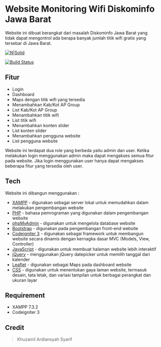 # Website Monitoring Wifi Diskominfo Jawa Barat
Website ini dibuat berangkat dari masalah Diskominfo Jawa Barat yang tidak dapat mengontrol ada berapa banyak jumlah titik wifi gratis yang tersebar di Jawa Barat.

[![N|Solid](https://cldup.com/dTxpPi9lDf.thumb.png)](https://nodesource.com/products/nsolid)

[![Build Status](https://travis-ci.org/joemccann/dillinger.svg?branch=master)](https://travis-ci.org/joemccann/dillinger)

## Fitur

- Login
- Dashboard
- Maps dengan titik wifi yang tersedia
- Menambahkan Kab/Kot AP Group
- List Kab/Kot AP Group
- Menambahkan titik wifi
- List titik wifi
- Menambahkan konten slider
- List konten slider
- Menambahkan pengguna website
- List pengguna website

Website ini terdapat dua role yang berbeda yaitu admin dan user. Ketika melakukan login menggunakan admin maka dapat mengakses semua fitur pada website. Jika login menggunakan user hanya dapat mengakses beberapa fitur yang tersedia oleh user.

## Tech

Website ini dibangun menggunakan :

- [XAMPP](https://www.apachefriends.org/download.html) - digunakan sebagai server lokal untuk memudahkan dalam melakukan pengembangan website
- [PHP](https://www.php.net/) - bahasa pemrograman yang digunakan dalam pengembangan website
- [phpMyAdmin](https://www.phpmyadmin.net/) - digunakan untuk mengelola database website
- [Bootstrap](https://getbootstrap.com/) - digunakan pada pengembangan front-end website
- [Codeigniter 3](https://codeigniter.com/userguide3/installation/downloads.html) - digunakan sebagai framework untuk membangun website secara dinamis dengan kernagka dasar MVC (Models, View, Controller)
- [JavaScript](https://www.javascript.com/) - digunakan untuk membuat halaman website lebih interaktif
- [jQuery](https://jqueryui.com/datepicker/) - menggunakan jQuery datepicker untuk memilih tanggal dari kalender
- [Leaflet](https://leafletjs.com/) - digunakan sebagai Maps pada dashboard website
- [CSS](https://www.w3schools.com/css/) - digunakan untuk menentukan gaya laman website, termasuk desain, tata letak, dan variasi tampilan untuk berbagai perangkat dan ukuran layar

## Requirement
- XAMPP 7.3.2
- Codeigniter 3

## Credit
> Khuzainil Ardiansyah Syarif
